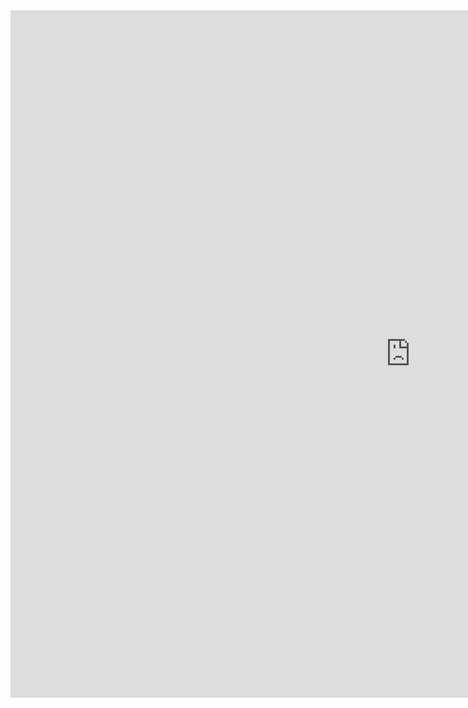 
<iframe src="https://public.tableau.com/views/R2L_16037684977310/R2L?:language=en&:display_count=y&publish=yes&:origin=viz_share_link
amp;&:display_count=y&publish=yes&:origin=viz_share_link?:embed=y&amp;:display_count=yes&amp;publish=yes&amp;amp;:showVizHome=no" width="1280" height="1100" scrolling="yes" class="iframe-class" frameborder="0"></iframe>

